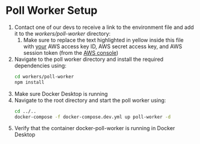 # Poll Worker Setup

1. Contact one of our devs to receive a link to the environment file and add it to the _workers/poll-worker_ directory:
   1. Make sure to replace the text highlighted in yellow inside this file with <u>your</u> AWS access key ID, AWS secret 
   access key, and AWS session token (from the [AWS console](https://ubc-cicsso.awsapps.com/start#/))
2. Navigate to the poll worker directory and install the required dependencies using:
   ```bash
   cd workers/poll-worker
   npm install
   ```
3. Make sure Docker Desktop is running
4. Navigate to the root directory and start the poll worker using:
   ```bash
   cd ../..
   docker-compose -f docker-compose.dev.yml up poll-worker -d
   ```
5. Verify that the container docker-poll-worker is running in Docker Desktop
